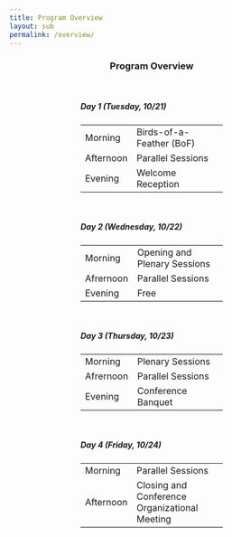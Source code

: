 ```yaml
---
title: Program Overview
layout: sub
permalink: /overview/
---
```


<h3 style="text-align: center;">Program Overview</h3>
<br>
<style>
/* 限制表格和标题的宽度并居中显示 */
.centered-content {
    width: 50%; /* 你可以根据需要调整宽度 */
    margin: 0 auto; /* 内容居中 */
    text-align: left; /* 标题左对齐 */
}

.centered-content h5 {
    border-bottom: 1px solid #ccc; /* 添加浅灰色的线条 */
    padding-bottom: 5px; /* 增加一点下边距 */
    margin-bottom: 10px; /* 使标题与内容稍微分隔 */
    font-size: 18px; /* 调整字体大小 */
}

.news-table {
    width: 100%;
    border-collapse: collapse;
}

.news-table tr td:nth-child(1) {
    font-weight: bold;
    width: 20em;
}

.news-table tr td:nth-child(2) {
    width: 55em;
}

.news-table tr td {
    border-bottom: 1px solid #ccc; /* 添加浅灰色的线 */
    padding: 1px 0; /* 缩小上下填充，减少行高 */
    font-size: 14px; /* 调整字体大小 */
    width: 100%; /* 确保单元格宽度一致 */
}

.news-table tr {
    width: 100%;
}

.coffee-break {
    background-color: #f9f2d7; /* 浅黄色 */
}

.lunch-break {
    background-color: #e4bfa5; /* 浅棕色 */
}

.welcome-reception, .gala-dinner {
    background-color: #e3ede3; /* 浅绿色 */
}
</style>

<div class="centered-content">
    <h5 id="tuesday-november-5th">Day 1 (Tuesday, 10/21)</h5>
    <table class="news-table">
      <tbody>
        <tr>
          <td>Morning</td>
          <td>Birds-of-a-Feather (BoF)</td>
        </tr>
        <tr>
          <td>Afternoon</td>
          <td>Parallel Sessions</td>
        </tr>
        <tr>
          <td>Evening</td>
          <td>Welcome Reception</td>
        </tr>
      </tbody>
    </table>
</div>
<br>
<div class="centered-content">
    <h5 id="wednesday-november-6th">Day 2 (Wednesday, 10/22)</h5>
    <table class="news-table">
      <tbody>
        <tr>
          <td>Morning</td>
          <td>Opening and Plenary Sessions</td>
        </tr>
        <tr>
          <td>Afrernoon</td>
          <td>Parallel Sessions</td>
        </tr>
        <tr>
          <td>Evening</td>
          <td>Free</td>
        </tr>
      </tbody>
    </table>
</div>
<br>
<div class="centered-content">
    <h5 id="thursday-november-7th">Day 3 (Thursday, 10/23)</h5>
    <table class="news-table">
      <tbody>
        <tr>
          <td>Morning</td>
          <td>Plenary Sessions</td>
        </tr>
        <tr>
          <td>Afrernoon</td>
          <td>Parallel Sessions</td>
        </tr>
        <tr>
          <td>Evening</td>
          <td>Conference Banquet</td>
        </tr>
      </tbody>
    </table>
</div>
<br>
<div class="centered-content">
    <h5 id="friday-november-8th">Day 4 (Friday, 10/24)</h5>
    <table class="news-table">
      <tbody>
        <tr>
          <td>Morning</td>
          <td>Parallel Sessions</td>
        </tr>
        <tr>
          <td>Afternoon</td>
          <td>Closing and Conference Organizational Meeting</td>
        </tr>
      </tbody>
    </table>
</div>
